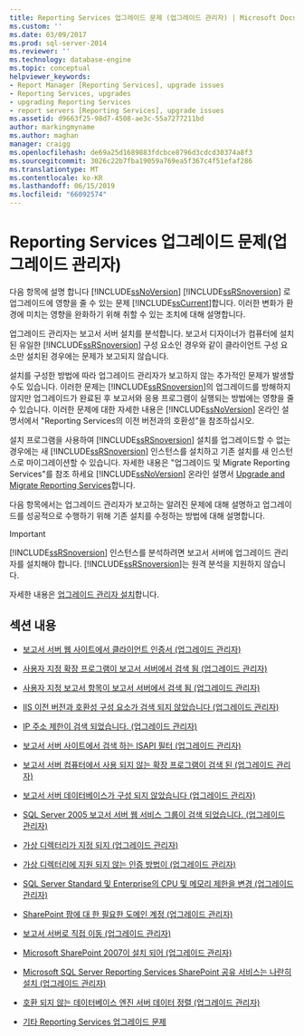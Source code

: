 ```yaml
---
title: Reporting Services 업그레이드 문제 (업그레이드 관리자) | Microsoft Docs
ms.custom: ''
ms.date: 03/09/2017
ms.prod: sql-server-2014
ms.reviewer: ''
ms.technology: database-engine
ms.topic: conceptual
helpviewer_keywords:
- Report Manager [Reporting Services], upgrade issues
- Reporting Services, upgrades
- upgrading Reporting Services
- report servers [Reporting Services], upgrade issues
ms.assetid: d9663f25-98d7-4508-ae3c-55a7277211bd
author: markingmyname
ms.author: maghan
manager: craigg
ms.openlocfilehash: de69a25d1689883fdcbce8796d3cdcd30374a8f3
ms.sourcegitcommit: 3026c22b7fba19059a769ea5f367c4f51efaf286
ms.translationtype: MT
ms.contentlocale: ko-KR
ms.lasthandoff: 06/15/2019
ms.locfileid: "66092574"
---
```

# <a name="reporting-services-upgrade-issues-upgrade-advisor"></a>Reporting Services 업그레이드 문제(업그레이드 관리자)
  다음 항목에 설명 합니다 [!INCLUDE[ssNoVersion](../../includes/ssnoversion-md.md)] [!INCLUDE[ssRSnoversion](../../includes/ssrsnoversion-md.md)] 로 업그레이드에 영향을 줄 수 있는 문제 [!INCLUDE[ssCurrent](../../includes/sscurrent-md.md)]합니다. 이러한 변화가 환경에 미치는 영향을 완화하기 위해 취할 수 있는 조치에 대해 설명합니다.  
  
 업그레이드 관리자는 보고서 서버 설치를 분석합니다. 보고서 디자이너가 컴퓨터에 설치된 유일한 [!INCLUDE[ssRSnoversion](../../includes/ssrsnoversion-md.md)] 구성 요소인 경우와 같이 클라이언트 구성 요소만 설치된 경우에는 문제가 보고되지 않습니다.  
  
 설치를 구성한 방법에 따라 업그레이드 관리자가 보고하지 않는 추가적인 문제가 발생할 수도 있습니다. 이러한 문제는 [!INCLUDE[ssRSnoversion](../../includes/ssrsnoversion-md.md)]의 업그레이드를 방해하지 않지만 업그레이드가 완료된 후 보고서와 응용 프로그램이 실행되는 방법에는 영향을 줄 수 있습니다. 이러한 문제에 대한 자세한 내용은 [!INCLUDE[ssNoVersion](../../includes/ssnoversion-md.md)] 온라인 설명서에서 "Reporting Services의 이전 버전과의 호환성"을 참조하십시오.  
  
 설치 프로그램을 사용하여 [!INCLUDE[ssRSnoversion](../../includes/ssrsnoversion-md.md)] 설치를 업그레이드할 수 없는 경우에는 새 [!INCLUDE[ssRSnoversion](../../includes/ssrsnoversion-md.md)] 인스턴스를 설치하고 기존 설치를 새 인스턴스로 마이그레이션할 수 있습니다. 자세한 내용은 "업그레이드 및 Migrate Reporting Services"를 참조 하세요 [!INCLUDE[ssNoVersion](../../includes/ssnoversion-md.md)] 온라인 설명서 [Upgrade and Migrate Reporting Services](../../reporting-services/install-windows/upgrade-and-migrate-reporting-services.md)합니다.  
  
 다음 항목에서는 업그레이드 관리자가 보고하는 알려진 문제에 대해 설명하고 업그레이드를 성공적으로 수행하기 위해 기존 설치를 수정하는 방법에 대해 설명합니다.  
  
> [!IMPORTANT]  
>  [!INCLUDE[ssRSnoversion](../../includes/ssrsnoversion-md.md)] 인스턴스를 분석하려면 보고서 서버에 업그레이드 관리자를 설치해야 합니다. [!INCLUDE[ssRSnoversion](../../includes/ssrsnoversion-md.md)]는 원격 분석을 지원하지 않습니다.  
>   
>  자세한 내용은 [업그레이드 관리자 설치](../../../2014/sql-server/install/installing-upgrade-advisor.md)합니다.  
  
## <a name="in-this-section"></a>섹션 내용  
  
-   [보고서 서버 웹 사이트에서 클라이언트 인증서 &#40;업그레이드 관리자&#41;](../../../2014/sql-server/install/client-certificates-on-the-report-server-web-site-upgrade-advisor.md)  
  
-   [사용자 지정 확장 프로그램이 보고서 서버에서 검색 됨 &#40;업그레이드 관리자&#41;](../../../2014/sql-server/install/custom-extensions-were-detected-on-the-report-server-upgrade-advisor.md)  
  
-   [사용자 지정 보고서 항목이 보고서 서버에서 검색 됨 &#40;업그레이드 관리자&#41;](../../../2014/sql-server/install/custom-report-items-were-detected-on-the-report-server-upgrade-advisor.md)  
  
-   [IIS 이전 버전과 호환성 구성 요소가 검색 되지 않았습니다 &#40;업그레이드 관리자&#41;](../../../2014/sql-server/install/iis-backward-compatibility-components-were-not-detected-upgrade-advisor.md)  
  
-   [IP 주소 제한이 검색 되었습니다. &#40;업그레이드 관리자&#41;](../../../2014/sql-server/install/ip-address-restriction-detected-upgrade-advisor.md)  
  
-   [보고서 서버 사이트에서 검색 하는 ISAPI 필터 &#40;업그레이드 관리자&#41;](../../../2014/sql-server/install/isapi-filters-detected-on-the-report-server-site-upgrade-advisor.md)  
  
-   [보고서 서버 컴퓨터에서 사용 되지 않는 확장 프로그램이 검색 된 &#40;업그레이드 관리자&#41;](../../../2014/sql-server/install/obsolete-extensions-were-detected-on-the-report-server-computer-upgrade-advisor.md)  
  
-   [보고서 서버 데이터베이스가 구성 되지 않았습니다 &#40;업그레이드 관리자&#41;](../../../2014/sql-server/install/report-server-database-is-not-configured-upgrade-advisor.md)  
  
-   [SQL Server 2005 보고서 서버 웹 서비스 그룹이 검색 되었습니다. &#40;업그레이드 관리자&#41;](../../../2014/sql-server/install/sql-server-2005-report-server-web-service-group-detected-upgrade-advisor.md)  
  
-   [가상 디렉터리가 지정 되지 &#40;업그레이드 관리자&#41;](../../../2014/sql-server/install/virtual-directories-are-unspecified-upgrade-advisor.md)  
  
-   [가상 디렉터리에 지원 되지 않는 인증 방법이 &#40;업그레이드 관리자&#41;](../../../2014/sql-server/install/virtual-directory-has-unsupported-authentication-method-upgrade-advisor.md)  
  
-   [SQL Server Standard 및 Enterprise의 CPU 및 메모리 제한을 변경 &#40;업그레이드 관리자&#41;](../../../2014/sql-server/install/cpu-memory-limits-changes-sql-server-standard-enterprise-upgrade-advisor.md)  
  
-   [SharePoint 팜에 대 한 필요한 도메인 계정 &#40;업그레이드 관리자&#41;](../../../2014/sql-server/install/domain-accounts-required-for-sharepoint-farm-upgrade-advisor.md)  
  
-   [보고서 서버로 직접 이동 &#40;업그레이드 관리자&#41;](../../../2014/sql-server/install/direct-browsing-to-report-server-upgrade-advisor.md)  
  
-   [Microsoft SharePoint 2007이 설치 되어 &#40;업그레이드 관리자&#41;](../../../2014/sql-server/install/microsoft-sharepoint-2007-is-installed-upgrade-advisor.md)  
  
-   [Microsoft SQL Server Reporting Services SharePoint 공유 서비스는 나란히 설치 &#40;업그레이드 관리자&#41;](../../../2014/sql-server/install/sql-server-reporting-services-sharepoint-shared-service-side-by-side-upgrade-advisor.md)  
  
-   [호환 되지 않는 데이터베이스 엔진 서버 데이터 정렬 &#40;업그레이드 관리자&#41;](../../../2014/sql-server/install/incompatible-database-engine-server-collation-upgrade-advisor.md)  
  
-   [기타 Reporting Services 업그레이드 문제](../../../2014/sql-server/install/other-reporting-services-upgrade-issues.md)  
  
  
